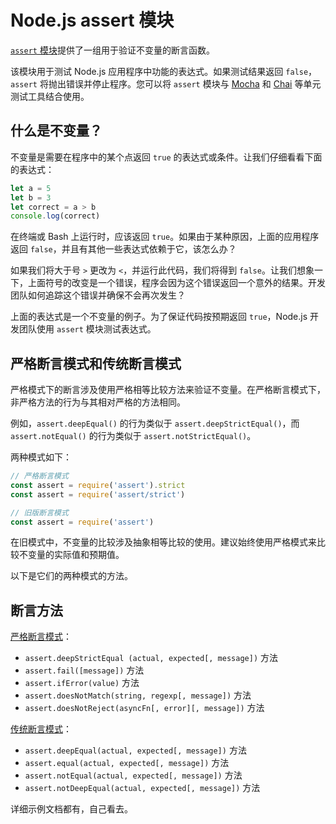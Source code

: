 # Node.js assert 模块

[`assert` 模块](http://nodejs.cn/api/assert.html)提供了一组用于验证不变量的断言函数。

该模块用于测试 Node.js 应用程序中功能的表达式。如果测试结果返回 `false`，`assert` 将抛出错误并停止程序。您可以将 `assert` 模块与 [Mocha](https://mochajs.org/) 和 [Chai](https://github.com/chaijs/chai) 等单元测试工具结合使用。

## 什么是不变量？

不变量是需要在程序中的某个点返回 `true` 的表达式或条件。让我们仔细看看下面的表达式：

```js
let a = 5
let b = 3
let correct = a > b
console.log(correct)
```

在终端或 Bash 上运行时，应该返回 `true`。如果由于某种原因，上面的应用程序返回 `false`，并且有其他一些表达式依赖于它，该怎么办？

如果我们将大于号 `>` 更改为 `<`，并运行此代码，我们将得到 `false`。让我们想象一下，上面符号的改变是一个错误，程序会因为这个错误返回一个意外的结果。开发团队如何追踪这个错误并确保不会再次发生？

上面的表达式是一个不变量的例子。为了保证代码按预期返回 `true`，Node.js 开发团队使用 `assert` 模块测试表达式。

## 严格断言模式和传统断言模式

严格模式下的断言涉及使用严格相等比较方法来验证不变量。在严格断言模式下，非严格方法的行为与其相对严格的方法相同。

例如，`assert.deepEqual()` 的行为类似于 `assert.deepStrictEqual()`，而 `assert.notEqual()` 的行为类似于 `assert.notStrictEqual()`。

两种模式如下：

```js
// 严格断言模式
const assert = require('assert').strict
const assert = require('assert/strict')

// 旧版断言模式
const assert = require('assert')
```

在旧模式中，不变量的比较涉及抽象相等比较的使用。建议始终使用严格模式来比较不变量的实际值和预期值。

以下是它们的两种模式的方法。

## 断言方法

[严格断言模式](http://nodejs.cn/api/assert.html#strict-assertion-mode)：

- `assert.deepStrictEqual (actual, expected[, message])` 方法
- `assert.fail([message])` 方法
- `assert.ifError(value)` 方法
- `assert.doesNotMatch(string, regexp[, message])` 方法
- `assert.doesNotReject(asyncFn[, error][, message])` 方法

[传统断言模式](http://nodejs.cn/api/assert.html#legacy-assertion-mode)：

- `assert.deepEqual(actual, expected[, message])` 方法
- `assert.equal(actual, expected[, message])` 方法
- `assert.notEqual(actual, expected[, message])` 方法
- `assert.notDeepEqual(actual, expected[, message])` 方法

详细示例文档都有，自己看去。
